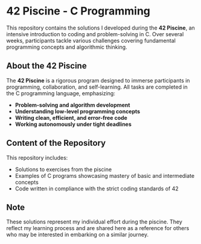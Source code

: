 # 42 Piscine - C Programming

This repository contains the solutions I developed during the **42 Piscine**, an intensive introduction to coding and problem-solving in C. Over several weeks, participants tackle various challenges covering fundamental programming concepts and algorithmic thinking.

## About the 42 Piscine

The **42 Piscine** is a rigorous program designed to immerse participants in programming, collaboration, and self-learning. All tasks are completed in the C programming language, emphasizing:

- **Problem-solving and algorithm development**
- **Understanding low-level programming concepts**
- **Writing clean, efficient, and error-free code**
- **Working autonomously under tight deadlines**

## Content of the Repository

This repository includes:

- Solutions to exercises from the piscine
- Examples of C programs showcasing mastery of basic and intermediate concepts
- Code written in compliance with the strict coding standards of 42

## Note

These solutions represent my individual effort during the piscine. They reflect my learning process and are shared here as a reference for others who may be interested in embarking on a similar journey.

